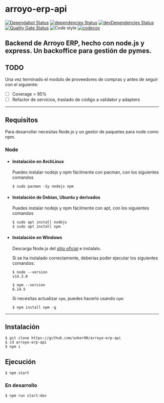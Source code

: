 # arroyo-erp-api

[![Dependabot Status](https://api.dependabot.com/badges/status?host=github&repo=soker90/arroyo-erp-api)](https://dependabot.com)
[![dependencies Status](https://david-dm.org/soker90/arroyo-erp-api/status.svg)](https://david-dm.org/soker90/arroyo-erp-api)
[![devDependencies Status](https://david-dm.org/soker90/arroyo-erp-api/dev-status.svg)](https://david-dm.org/soker90/arroyo-erp-api?type=dev)
[![Quality Gate Status](https://sonarcloud.io/api/project_badges/measure?project=soker90_arroyo-erp-api&metric=alert_status)](https://sonarcloud.io/dashboard?id=soker90_arroyo-erp-api)
![Code style](https://img.shields.io/badge/code_style-prettier-ff69b4.svg)
[![codecov](https://codecov.io/gh/soker90/arroyo-erp-api/branch/master/graph/badge.svg)](https://codecov.io/gh/soker90/arroyo-erp-api)

Backend de Arroyo ERP, hecho con node.js y express. Un backoffice para gestión de pymes.
---
## TODO
Una vez terminado el modulo de proveedores de compras y antes de seguir con el siguiente:
- [ ] Coverage > 95%
- [ ] Refactor de servicios, traslado de código a validator y adapters
---
## Requisitos

Para desarrollar necesitas Node.js y un gestor de paquetes para node como npm.

### Node
- #### Instalación en ArchLinux

  Puedes instalar nodejs y npm fácilmente con pacman, con los siguientes comandos

      $ sudo pacman -Sy nodejs npm

- #### Instalación de Debian, Ubuntu y derivados

  Puedes instalar nodejs y npm fácilmente con apt, con los siguientes comandos

      $ sudo apt install nodejs
      $ sudo apt install npm

- #### Instalación en Windows

  Descarga Node.js del [sitio oficial](https://nodejs.org/) e instalalo.

  Si se ha instalado correctamente, deberías poder ejecutar los siguientes comandos:

      $ node --version
      v14.3.0

      $ npm --version
      6.14.5

  Si necesitas actualizar `npm`, puedes hacerlo usando `npm`:

      $ npm install npm -g

---

## Instalación

    $ git clone https://github.com/soker90/arroyo-erp-api
    $ cd arroyo-erp-api
    $ npm i

## Ejecución

    $ npm start

### En desarrollo
    $ npm run start:dev
